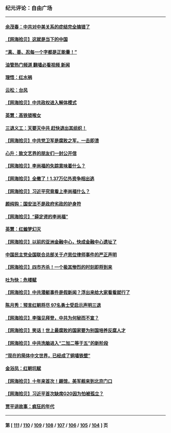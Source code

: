 ### 纪元评论：自由广场
---
#### [余茂春：中共对中美关系的症结完全搞错了](../../pages/nsc993/n14080061.md?09250330) 
#### [【网海拾贝】这就是当下的中国](../../pages/nsc993/n14079698.md?09250330) 
#### [“真、善、忍每一个字都是正能量！”](../../pages/nsc993/n14079694.md?09250330) 
#### [油管热门频道 翻墙必看视频 新闻](ok?09250330)
#### [理悟：红水祸](../../pages/nsc993/n14079589.md?09250330) 
#### [云松：台风](../../pages/nsc993/n14079573.md?09250330) 
#### [【网海拾贝】中共政权进入解体模式](../../pages/nsc993/n14079101.md?09250330) 
#### [英慧：高铁锁喉女](../../pages/nsc993/n14079074.md?09250330) 
#### [三退义工：天要灭中共 赶快退出其组织！](../../pages/nsc993/n14078352.md?09250330) 
#### [【网海拾贝】中共党卫军是腐败之军，一击即溃](../../pages/nsc993/n14077615.md?09250330) 
#### [心升：致文艺界的朋友们一封公开信](../../pages/nsc993/n14077600.md?09250330) 
#### [【网海拾贝】李尚福的失踪意味着什么？](../../pages/nsc993/n14076892.md?09250330) 
#### [【网海拾贝】全撤了！1.37万亿外资争相出逃](../../pages/nsc993/n14076102.md?09250330) 
#### [【网海拾贝】习近平究竟看上李尚福什么？](../../pages/nsc993/n14075502.md?09250330) 
#### [颜纯钩：国安法不是政府劣政的护身符](../../pages/nsc993/n14074930.md?09250330) 
#### [【网海拾贝】“薛定谔的李尚福”](../../pages/nsc993/n14074918.md?09250330) 
#### [英慧：红蝗梦幻灭](../../pages/nsc993/n14074928.md?09250330) 
#### [【网海拾贝】以前的亚洲金融中心，快成金融中心遗址了](../../pages/nsc993/n14074311.md?09250330) 
#### [中国民主党全国联合总部关于卢思位律师事件的严正声明](../../pages/nsc993/n14074079.md?09250330) 
#### [【网海拾贝】四市齐杀！一个极其惨烈的时刻即将到来](../../pages/nsc993/n14073609.md?09250330) 
#### [吐为快：危楼赋](../../pages/nsc993/n14073578.md?09250330) 
#### [【网海拾贝】中共潜艇事件是假新闻？浮出来给大家看看就行了](../../pages/nsc993/n14072866.md?09250330) 
#### [陈月秀：预言红朝将尽 97名勇士受启示声明三退](../../pages/nsc993/n14072273.md?09250330) 
#### [【网海拾贝】李强见拜登，中共为何秘而不宣？](../../pages/nsc993/n14071986.md?09250330) 
#### [【网海拾贝】笑话！世上最腐败的国家要为别国培养反腐人才](../../pages/nsc993/n14071358.md?09250330) 
#### [【网海拾贝】中共洗脑进入“二加二等于五”的新阶段](../../pages/nsc993/n14070879.md?09250330) 
#### [“现在的简体中文世界，已经成了铜墙铁壁”](../../pages/nsc993/n14070133.md?09250330) 
#### [金浴凤：红朝坑赋](../../pages/nsc993/n14070310.md?09250330) 
#### [【网海拾贝】十年来首次！踢馆，美军舰来到北京门口](../../pages/nsc993/n14069484.md?09250330) 
#### [【网海拾贝】习近平首次缺席G20因为怕被孤立？](../../pages/nsc993/n14068712.md?09250330) 
#### [贾平讲故事：疯狂的年代](../../pages/nsc993/n14068340.md?09250330) 

---
#### 第 [ [111](./111.md?09250330) / [110](./110.md?09250330) / [109](./109.md?09250330) / [108](./108.md?09250330) / [107](./107.md?09250330) / [106](./106.md?09250330) / [105](./105.md?09250330) / [104](./104.md?09250330) ] 页
